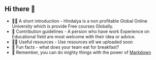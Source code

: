 ## Hi there 👋

<!--

**Here are some ideas to get you started:**
-->
- 🙋‍♀️ A short introduction - Hindalya is a non profitable Global Online University which is provide Free courses Globally.
- 🌈 Contribution guidelines - A persion who have work Experience on Educational field are most welcome with their idea or advice.
- 👩‍💻 Useful resources - Use resources eill we uploaded soon
- 🍿 Fun facts - what does your team eat for breakfast?
- 🧙 Remember, you can do mighty things with the power of [Markdown](https://docs.github.com/github/writing-on-github/getting-started-with-writing-and-formatting-on-github/basic-writing-and-formatting-syntax)

